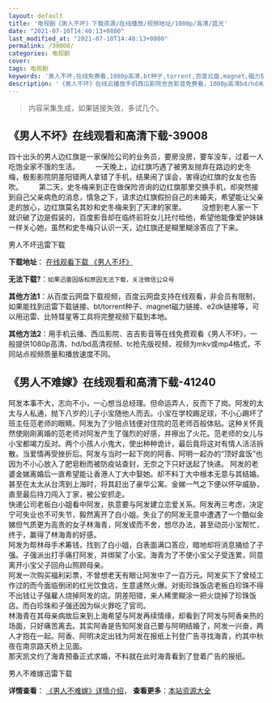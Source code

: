 ```yaml
---
layout: default
title: '电视剧《男人不坏》下载资源/在线播放/视频地址/1080p/高清/蓝光'
date: "2021-07-10T14:40:13+0800"
last_modified_at: "2021-07-10T14:40:13+0800"
permalink: /39008/
categories: 电视剧
cover:
tags: 电视剧
keywords: '男人不坏,在线免费看,1080p高清,bt种子,torrent,百度云盘,magnet,磁力链,迅雷下载资源'
description: '《男人不坏》在线云播放手机西瓜影院吉吉影音免费看，1080p高清bd/hd未删减完整版和tc抢先枪版，mkv/mp4格式，附带bt/torrent种子、magnet/磁力链、百度云盘、网盘资源迅雷下载链接'
---
```


>内容采集生成，如果链接失效，多试几个。


## 《男人不坏》在线观看和高清下载-39008

四十出头的男人边红旗是一家保险公司的业务员，要房没房，要车没车，过着一人吃饱全家不饿的生活。 　　一天晚上，边红旗巧遇了被男友抛弃在路边的史冬梅，极影影院阴差阳错两人拿错了手机，结果闹了误会，害得边红旗的女友也告吹。 　　第二天，史冬梅来到正在做保险咨询的边红旗那里交换手机，却突然接到自己父亲病危的消息，情急之下，请求边红旗假扮自己的未婚夫，希望能让父亲走的放心，边红旗莫名其妙和史冬梅来到了天津的家里。 　　没想到老人家一下就识破了边是假装的，百度影音却在临终前将女儿托付给他，希望他能像爱护妹妹一样关心她，虽然和史冬梅只认识一天，边红旗还是糊里糊涂答应了下来。


男人不坏迅雷下载

**下载地址**： [在线观看下载 《男人不坏》](https://www.993dy.com//vod-detail-id-13381.html) 


**无法下载?**：`如果迅雷因版权原因无法下载，关注微信公众号 `

**其他方法1**：从百度云网盘下载视频，百度云网盘支持在线观看，非会员有限制，如果能找到迅雷下载链接、bt/torrent种子、magnet磁力链接、e2dk链接等，可以用迅雷、比特彗星等工具将完整视频下载到本地。

**其他方法2**：用手机云播、西瓜影院、吉吉影音等在线免费观看《男人不坏》，一般提供1080p高清、hd/bd高清视频、tc抢先版视频，视频为mkv或mp4格式，不同站点视频质量和播放速度不同。


## 《男人不难嫁》在线观看和高清下载-41240

阿发本事不大，志向不小，一心想当总经理。但命运弄人，反而下了岗。阿发的太太与人私通，抛下八岁的儿子小宝随他人而去。小宝在学校踢足球，不小心踢坏了班主任范老师的眼睛。阿发为了少赔点钱便对住院的范老师百般体贴。这种关怀竟然使刚刚离婚的范老师对阿发产生了强烈的好感，并擦出了火花。范老师的女儿与小宝都竭力反对。两个小孩人小鬼大，使出种种诡计，最后竟将这对有情人活活拆散。当爱情再受挫折后。阿发与当时一起下岗的阿香、阿明一起办的&ldquo;顶好盒饭”也因为不小心放入了肥皂粉而被防疫站查封，无奈之下只好送起了快递。 阿发的老婆金娣离婚后一直希望能让香港人丁大中娶她。却不料丁大中根本无意与其结婚。甚至在太太从台湾到上海时，将其赶出了豪华公寓。金娣一气之下便以怀孕威胁，直至最后持刀闯入丁家，被公安抓走。<br />快递公司老板白小姐看中阿发，执意要与阿发建立恋爱关系。阿发再三考虑，决定宁可失业也不可失节，毅然离开了白小姐。失业了的阿发无意中遭遇了一个酷似金娣但气质更为高贵的女子林海青，阿发锲而不舍，想尽办法，甚至动员小宝帮忙，终于，赢得了林海青的好感。<br />阿发为帮林母手术筹钱，找到了白小姐，白表面满口答应，暗地却将消息捅给了子强。子强派出打手痛打阿发，并绑架了小宝。海青为了不使小宝父子受连累，同意离开小宝父子回舟山照顾母亲。<br />阿发一次购买福利彩票，不曾想老天有眼让阿发中了一百万元。阿发买下了曾经工作过的而今面临倒闭的红光饮食店，生意遽然火爆。对街珍珠饭店老板白珍珠不得不出钱让子强雇人烧掉阿发的店。阴差阳错，来人稀里糊涂一把火烧掉了珍珠饭店。而白珍珠和子强还因为纵火罪吃了官司。<br />林海青在其母亲病故后来到上海希望与阿发再续情缘，却看到了阿发与阿香亲热的场面，只好痛苦离去。其实阿香是告知阿发自己要与阿明结婚了，阿发一兴奋，两人才抱在一起。阿香、阿明决定出钱为阿发在报纸上刊登广告寻找海青，约其中秋夜在南京路天桥上见面。<br />那天凯文约了海青预备正式求婚，不料就在此时海青看到了登着广告的报纸。


男人不难嫁迅雷下载

**详情查看**： [《男人不难嫁》详情介绍](/movie/41240/)， **查看更多**：[本站资源大全](/movie/t/all/)

